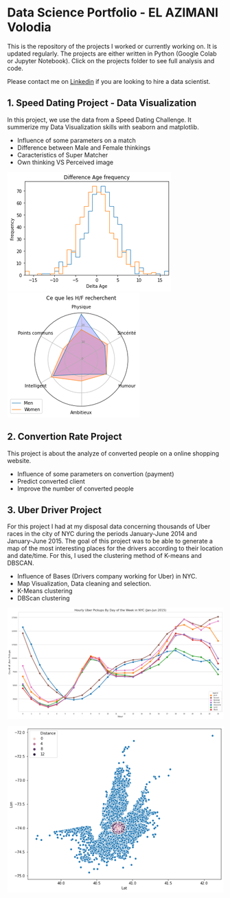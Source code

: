 # Data Science Portfolio - EL AZIMANI Volodia
 
This is the repository of the projects I worked or currently working on. It is updated regularly. The projects are either written in Python (Google Colab or Jupyter Notebook). Click on the projects folder to see full analysis and code.

Please contact me on [Linkedin](https://www.linkedin.com/in/volodia-el-azimani-459b99142) if you are looking to hire a data scientist.

## 1.   Speed Dating Project - Data Visualization

In this project, we use the data from a Speed Dating Challenge.
It summerize my Data Visualization skills with seaborn and matplotlib.

*   Influence of some parameters on a match
*   Difference between Male and Female thinkings
*   Caracteristics of Super Matcher
*   Own thinking VS Perceived image

![Spider Chart.png](Images/Speed_dating2.png)   ![Spider Chart.png](Images/Speed_dating1.png)

## 2.   Convertion Rate Project 

This project is about the analyze of converted people on a online shopping website.

*   Influence of some parameters on convertion (payment)
*   Predict converted client
*   Improve the number of converted people

## 3.   Uber Driver Project

For this project I had at my disposal data concerning thousands of Uber races in the city of NYC during the periods January-June 2014 and January-June 2015.
The goal of this project was to be able to generate a map of the most interesting places for the drivers according to their location and date/time.
For this, I used the clustering method of K-means and DBSCAN.

*   Influence of Bases (Drivers company working for Uber) in NYC.
*   Map Visualization, Data cleaning and selection.
*   K-Means clustering
*   DBScan clustering 

![Uber1.png](Images/Uber1.png)

![Uber2.png](Images/Uber2.png)
